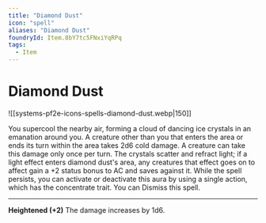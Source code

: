 ```yaml
---
title: "Diamond Dust"
icon: "spell"
aliases: "Diamond Dust"
foundryId: Item.8bY7tc5FNxiYqRPq
tags:
  - Item
---
```


# Diamond Dust
![[systems-pf2e-icons-spells-diamond-dust.webp|150]]

You supercool the nearby air, forming a cloud of dancing ice crystals in an emanation around you. A creature other than you that enters the area or ends its turn within the area takes 2d6 cold damage. A creature can take this damage only once per turn. The crystals scatter and refract light; if a light effect enters diamond dust's area, any creatures that effect goes on to affect gain a +2 status bonus to AC and saves against it. While the spell persists, you can activate or deactivate this aura by using a single action, which has the concentrate trait. You can Dismiss this spell.

* * *

**Heightened (+2)** The damage increases by 1d6.
